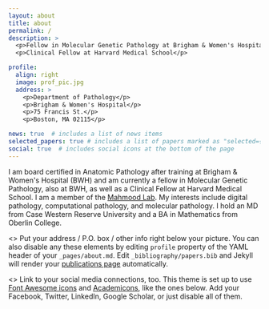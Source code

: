 ```yaml
---
layout: about
title: about
permalink: /
description: >
  <p>Fellow in Molecular Genetic Pathology at Brigham & Women's Hospital</p>
  <p>Clinical Fellow at Harvard Medical School</p>

profile:
  align: right
  image: prof_pic.jpg
  address: >
    <p>Department of Pathology</p>
    <p>Brigham & Women's Hospital</p>
    <p>75 Francis St.</p>
    <p>Boston, MA 02115</p>

news: true  # includes a list of news items
selected_papers: true # includes a list of papers marked as "selected={true}"
social: true  # includes social icons at the bottom of the page
---
```


I am board certified in Anatomic Pathology after training at Brigham & Women's Hospital (BWH) and am currently a fellow in Molecular Genetic Pathology, also at BWH, as well as a Clinical Fellow at Harvard Medical School. I am a member of the [Mahmood Lab](https://faisal.ai/). My interests include digital pathology, computational pathology, and molecular pathology. I hold an MD from Case Western Reserve University and a BA in Mathematics from Oberlin College.

<> Put your address / P.O. box / other info right below your picture. You can also disable any these elements by editing `profile` property of the YAML header of your `_pages/about.md`. Edit `_bibliography/papers.bib` and Jekyll will render your [publications page](/al-folio/publications/) automatically. 

<> Link to your social media connections, too. This theme is set up to use [Font Awesome icons](http://fortawesome.github.io/Font-Awesome/) and [Academicons](https://jpswalsh.github.io/academicons/), like the ones below. Add your Facebook, Twitter, LinkedIn, Google Scholar, or just disable all of them.
